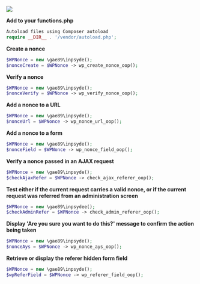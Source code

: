 [![](https://i.imgur.com/UgKXsjj.png)](https://i.imgur.com/UgKXsjj.png)


**Add to your functions.php**
```php
Autoload files using Composer autoload
require __DIR__ . '/vendor/autoload.php';
```

**Create a nonce**
```php
$WPNonce = new \gae89\inpsyde();
$nonceCreate = $WPNonce -> wp_create_nonce_oop();
```

**Verify a nonce**
```php
$WPNonce = new \gae89\inpsyde();
$nonceVerify = $WPNonce -> wp_verify_nonce_oop();
```

**Add a nonce to a URL**
```php
$WPNonce = new \gae89\inpsyde();
$nonceUrl = $WPNonce -> wp_nonce_url_oop();
```


**Add a nonce to a form**
```php
$WPNonce = new \gae89\inpsyde();
$nonceField = $WPNonce -> wp_nonce_field_oop();
```

**Verify a nonce passed in an AJAX request**
```php
$WPNonce = new \gae89\inpsyde();
$checkAjaxRefer = $WPNonce -> check_ajax_referer_oop();
```

**Test either if the current request carries a valid nonce, or if the current request was referred from an administration screen**
```php
$WPNonce = new \gae89\inpsydee();
$checkAdminRefer = $WPNonce -> check_admin_referer_oop();
```

**Display 'Are you sure you want to do this?' message to confirm the action being taken**
```php
$WPNonce = new \gae89\inpsyde();
$nonceAys = $WPNonce -> wp_nonce_ays_oop();
```

**Retrieve or display the referer hidden form field**
```php
$WPNonce = new \gae89\inpsyde();
$wpReferField = $WPNonce -> wp_referer_field_oop();
```
